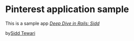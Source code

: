 # Pinterest application sample

This is a sample app
[*Deep Dive in Rails: Sidd*](http://siddtewari.com)

by[Sidd Tewari](http://siddtewari.com)